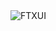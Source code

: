 <img loading="lazy" src="https://repository-images.githubusercontent.com/167828165/e2501900-971c-11ea-91fd-34ae38c2892f" alt="FTXUI" class="d-block width-full">
